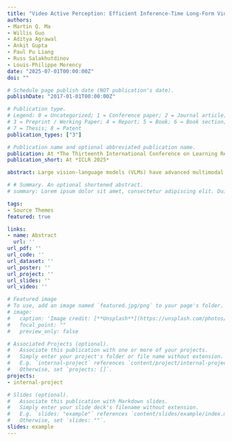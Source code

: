 ```yaml
---
title: "Video Active Perception: Efficient Inference-Time Long-Form Video Understanding with Vision-Language Models"
authors:
- Martin Q. Ma
- Willis Guo
- Aditya Agrawal
- Ankit Gupta
- Paul Pu Liang
- Russ Salakhutdinov
- Louis-Philippe Morency
date: "2025-07-01T00:00:00Z"
doi: ""

# Schedule page publish date (NOT publication's date).
publishDate: "2017-01-01T00:00:00Z"

# Publication type.
# Legend: 0 = Uncategorized; 1 = Conference paper; 2 = Journal article;
# 3 = Preprint / Working Paper; 4 = Report; 5 = Book; 6 = Book section;
# 7 = Thesis; 8 = Patent
publication_types: ["3"]

# Publication name and optional abbreviated publication name.
publication: At *The Thirteenth International Conference on Learning Representations*
publication_short: At *ICLR 2025*

abstract: Large vision-language models (VLMs) have advanced multimodal tasks such as video question answering (QA), yet they struggle with long-form videos due to the computational burden of processing excessive tokens. Inspired by active perception theory, which posits that models gain information by acquiring data that differ from their expectations, we introduce Video Active Perception (VAP), a training-free method to enhance long-form video QA using VLMs. Our approach treats key frame selection as data acquisition in active perception and leverages a lightweight text-conditioned video generation model to represent prior world knowledge. Empirically, VAP achieves state-of-the-art zero-shot results on long-form video QA datasets such as EgoSchema, NExT-QA, ActivityNet-QA and CLEVRER, achieving an increase of up to 5.6 X efficiency by frames per question over standard GPT-4o, Gemini 1.5 Pro, and LLaVA-OV. Moreover, VAP shows stronger reasoning abilities than previous methods and effectively selects key frames relevant to questions. These findings highlight the potential of leveraging active perception to improve efficiency and effectiveness of long-form video QA.

# # Summary. An optional shortened abstract.
# summary: Lorem ipsum dolor sit amet, consectetur adipiscing elit. Duis posuere tellus ac convallis placerat. Proin tincidunt magna sed ex sollicitudin condimentum.

tags:
- Source Themes
featured: true

links:
- name: Abstract
  url: ''
url_pdf: ''
url_code: ''
url_dataset: ''
url_poster: ''
url_project: ''
url_slides: ''
url_video: ''

# Featured image
# To use, add an image named `featured.jpg/png` to your page's folder. 
# image:
#   caption: 'Image credit: [**Unsplash**](https://unsplash.com/photos/pLCdAaMFLTE)'
#   focal_point: ""
#   preview_only: false

# Associated Projects (optional).
#   Associate this publication with one or more of your projects.
#   Simply enter your project's folder or file name without extension.
#   E.g. `internal-project` references `content/project/internal-project/index.md`.
#   Otherwise, set `projects: []`.
projects:
- internal-project

# Slides (optional).
#   Associate this publication with Markdown slides.
#   Simply enter your slide deck's filename without extension.
#   E.g. `slides: "example"` references `content/slides/example/index.md`.
#   Otherwise, set `slides: ""`.
slides: example
---
```


<!-- {{% callout note %}}
Click the *Cite* button above to demo the feature to enable visitors to import publication metadata into their reference management software.
{{% /callout %}}

{{% callout note %}}
Create your slides in Markdown - click the *Slides* button to check out the example.
{{% /callout %}}

Supplementary notes can be added here, including [code, math, and images](https://wowchemy.com/docs/writing-markdown-latex/). -->
